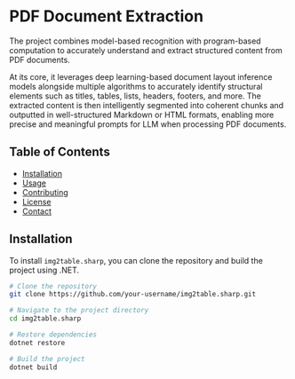 # PDF Document Extraction
The project combines model-based recognition with program-based computation to accurately understand and extract structured content from PDF documents.

At its core, it leverages deep learning-based document layout inference models alongside multiple algorithms to accurately identify structural elements such as titles, tables, lists, headers, footers, and more. The extracted content is then intelligently segmented into coherent chunks and outputted in well-structured Markdown or HTML formats, enabling more precise and meaningful prompts for LLM when processing PDF documents.

## Table of Contents

- [Installation](#installation)
- [Usage](#usage)
- [Contributing](#contributing)
- [License](#license)
- [Contact](#contact)

## Installation

To install `img2table.sharp`, you can clone the repository and build the project using .NET.

```bash
# Clone the repository
git clone https://github.com/your-username/img2table.sharp.git

# Navigate to the project directory
cd img2table.sharp

# Restore dependencies
dotnet restore

# Build the project
dotnet build

